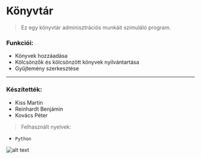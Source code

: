 # Könyvtár
> Ez egy könyvtár adminisztrációs munkáit szimuláló program.
### Funkciói:
- Könyvek hozzáadása
- Kölcsönzők és kölcsönzött könyvek nyilvántartása
- Gyűjtemény szerkesztése
---
### Készítették: 
- Kiss Martin 
- Reinhardt Benjámin
- Kovács Péter
> Felhasznált nyelvek:
- `Python`

![alt text](https://user-images.githubusercontent.com/90604013/200786318-72b6dd83-de83-49c1-a9c4-83e2760f85f9.png)
